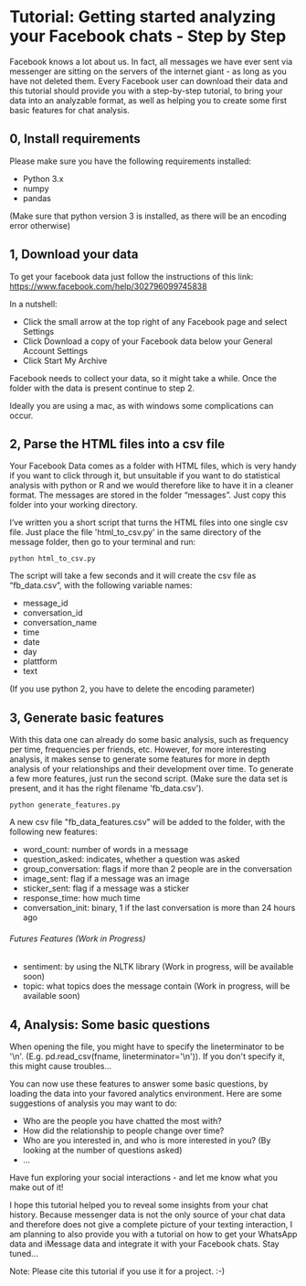 # Tutorial: Getting started analyzing your Facebook chats - Step by Step 

Facebook knows a lot about us. In fact, all messages we have ever sent via messenger are sitting on the servers of the internet giant - as long as you have not deleted them. Every Facebook user can download their data and this tutorial should provide you with a step-by-step tutorial, to bring your data into an analyzable format, as well as helping you to create some first basic features for chat analysis. 

## 0, Install requirements

Please make sure you have the following requirements installed: 
* Python 3.x
* numpy 
* pandas

(Make sure that python version 3 is installed, as there will be an encoding error otherwise)



## 1, Download your data

To get your facebook data just follow the instructions of this link: https://www.facebook.com/help/302796099745838

In a nutshell: 
- Click the small arrow at the top right of any Facebook page and select Settings
- Click Download a copy of your Facebook data below your General Account Settings
- Click Start My Archive

Facebook needs to collect your data, so it might take a while. Once the folder with the data is present continue to step 2. 

Ideally you are using a mac, as with windows some complications can occur. 

## 2, Parse the HTML files into a csv file

Your Facebook Data comes as a folder with HTML files, which is very handy if you want to click through it, but unsuitable if you want to do statistical analysis with python or R and we would therefore like to have it in a cleaner format. The messages are stored in the folder “messages”. Just copy this folder into your working directory.

I’ve written you a short script that turns the HTML files into one single csv file. Just place the file 'html_to_csv.py' in the same directory of the message folder, then go to your terminal and run:

```
python html_to_csv.py
```

The script will take a few seconds and it will create the csv file as “fb_data.csv”, with the following variable names: 

* message_id
* conversation_id
* conversation_name 
* time
* date
* day
* plattform
* text

(If you use python 2, you have to delete the encoding parameter)
## 3, Generate basic features 

With this data one can already do some basic analysis, such as frequency per time, frequencies per friends, etc. 
However, for more interesting analysis, it makes sense to generate some features for more in depth analysis of your relationships and their development over time. To generate a few more features, just run the second script. (Make sure the data set is present, and it has the right filename 'fb_data.csv').

```
python generate_features.py
```

A new csv file "fb_data_features.csv" will be added to the folder, with the following new features:

* word_count: number of words in a message
* question_asked: indicates, whether a question was asked
* group_conversation: flags if more than 2 people are in the conversation
* image_sent: flag if a message was an image
* sticker_sent: flag if a message was a sticker
* response_time: how much time 
* conversation_init: binary, 1 if the last conversation is more than 24 hours ago 

###### Futures Features (Work in Progress)
* sentiment: by using the NLTK library (Work in progress, will be available soon)
* topic: what topics does the message contain (Work in progress, will be available soon)


## 4, Analysis: Some basic questions 

When opening the file, you might have to specify the lineterminator to be '\n'. (E.g. pd.read_csv(fname, lineterminator='\n')). If you don't specify it, this might cause troubles... 

You can now use these features to answer some basic questions, by loading the data into your favored analytics environment. Here are some suggestions of analysis you may want to do: 
- Who are the people you have chatted the most with? 
- How did the relationship to people change over time? 
- Who are you interested in, and who is more interested in you? (By looking at the number of questions asked) 
- ... 

Have fun exploring your social interactions - and let me know what you make out of it! 

I hope this tutorial helped you to reveal some insights from your chat history. Because messenger data is not the only source of your chat data and therefore does not give a complete picture of your texting interaction, I am planning to also provide you with a tutorial on how to get your WhatsApp data and iMessage data and integrate it with your Facebook chats. Stay tuned... 

Note: Please cite this tutorial if you use it for a project. :-) 



